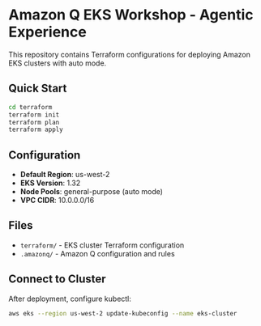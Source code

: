 # Amazon Q EKS Workshop - Agentic Experience

This repository contains Terraform configurations for deploying Amazon EKS clusters with auto mode.

## Quick Start

```bash
cd terraform
terraform init
terraform plan
terraform apply
```

## Configuration

- **Default Region**: us-west-2
- **EKS Version**: 1.32
- **Node Pools**: general-purpose (auto mode)
- **VPC CIDR**: 10.0.0.0/16

## Files

- `terraform/` - EKS cluster Terraform configuration
- `.amazonq/` - Amazon Q configuration and rules

## Connect to Cluster

After deployment, configure kubectl:

```bash
aws eks --region us-west-2 update-kubeconfig --name eks-cluster
```
